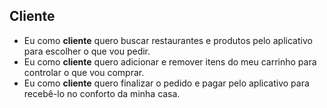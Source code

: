 ## Cliente
- Eu como **cliente** quero buscar restaurantes e produtos pelo aplicativo para escolher o que vou pedir.  
- Eu como **cliente** quero adicionar e remover itens do meu carrinho para controlar o que vou comprar.  
- Eu como **cliente** quero finalizar o pedido e pagar pelo aplicativo para recebê-lo no conforto da minha casa.